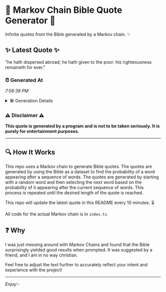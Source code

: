 # 📖 Markov Chain Bible Quote Generator 📖

Infinite quotes from the Bible generated by a Markov chain. ✨

## ✨ Latest Quote ✨
"he hath dispersed abroad; he hath given to the poor: his righteousness remaineth for ever."

### ⏰ Generated At
*7:58:39 PM*

<details>
    <summary>🛠️ Generation Details</summary>
    <p>
        <strong>🌱 Seed:</strong> he<br>
        <strong>🔄 Iterations:</strong> 14<br>
        <strong>📜 Context History:</strong><br>[ he ]: hath<br>[ he, hath ]: dispersed<br>[ he, hath, dispersed ]: abroad;<br>[ he, hath, dispersed, abroad; ]: he<br>[ he, hath, dispersed, abroad;, he ]: hath<br>[ he, hath, dispersed, abroad;, he, hath ]: given<br>[ hath, dispersed, abroad;, he, hath, given ]: to<br>[ dispersed, abroad;, he, hath, given, to ]: the<br>[ abroad;, he, hath, given, to, the ]: poor:<br>[ he, hath, given, to, the, poor: ]: his<br>[ hath, given, to, the, poor:, his ]: righteousness<br>[ given, to, the, poor:, his, righteousness ]: remaineth<br>[ to, the, poor:, his, righteousness, remaineth ]: for<br>[ the, poor:, his, righteousness, remaineth, for ]: ever.<br>
    </p>
</details>

### ⚠️ Disclaimer ⚠️
**This quote is generated by a program and is not to be taken seriously. It is purely for entertainment purposes.**

---

## 🔍 How It Works

This repo uses a Markov chain to generate Bible quotes. The quotes are generated by using the Bible as a dataset to find the probability of a word appearing after a sequence of words. The quotes are generated by starting with a random word and then selecting the next word based on the probability of it appearing after the current sequence of words. This process is repeated until the desired length of the quote is reached.

This repo will update the latest quote in this README every 10 minutes. ⏳

All code for the actual Markov chain is in `index.ts`.

## ❓ Why

I was just messing around with Markov Chains and found that the Bible surprisingly yielded good results when prompted. 
It was suggested by a friend, and I am in no way christian.

Feel free to adjust the text further to accurately reflect your intent and experience with the project!

---

*Enjoy*✨
